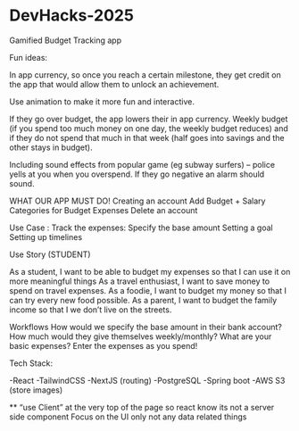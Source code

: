# DevHacks-2025




Gamified Budget Tracking app


Fun ideas:

In app currency, so once you reach a certain milestone, they get credit on the app that would allow them to unlock an achievement.

Use animation to make it more fun and interactive.

If they go over budget, the app lowers their in app currency.
Weekly budget (if you spend too much money on one day, the weekly budget reduces) and if they do not spend that much in that week (half goes into savings and the other stays in budget).

Including sound effects from popular game (eg subway surfers) – police yells at you when you overspend. If they go negative an alarm should sound.

WHAT OUR APP MUST DO!
Creating an account
Add Budget + Salary
Categories for Budget 
Expenses
Delete an account

Use Case :
 Track the expenses:
Specify the base amount
Setting a goal
Setting up timelines

Use Story (STUDENT)

As a student, I want to be able to budget my expenses so that I can use it on more meaningful things
As a travel enthusiast, I want to save money to spend on travel expenses.
As a foodie, I want to budget my money so that I can try every new food possible.
As a parent, I want to budget the family income so that I we don’t live on the streets.


Workflows
How would we specify the base amount in their bank account?
How much would they give themselves weekly/monthly? 
What are your basic expenses?
Enter the expenses as you spend!


Tech Stack:

-React
-TailwindCSS
-NextJS (routing)
-PostgreSQL
-Spring boot
-AWS S3 (store images)


** “use Client” at the very top of the page so react know its not a server side component
Focus on the UI only not any data related things



